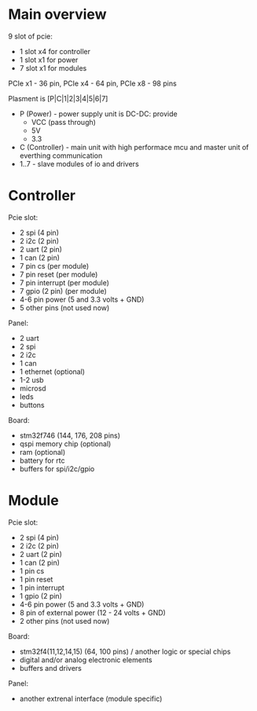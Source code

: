 Main overview
=============

9 slot of pcie:
 - 1 slot x4 for controller
 - 1 slot x1 for power
 - 7 slot x1 for modules
 
PCIe x1 - 36 pin, PCIe x4 - 64 pin, PCIe x8 - 98 pins

Plasment is [P|C|1|2|3|4|5|6|7]
 - P (Power) - power supply unit is DC-DC: provide
   - VCC (pass through)
   - 5V
   - 3.3
 - C (Controller) - main unit with high performace mcu and master unit of everthing communication
 - 1..7 - slave modules of io and drivers

Controller
==========

Pcie slot:
 - 2 spi (4 pin)
 - 2 i2c (2 pin)
 - 2 uart (2 pin)
 - 1 can (2 pin)
 - 7 pin cs (per module)
 - 7 pin reset (per module)
 - 7 pin interrupt (per module)
 - 7 gpio (2 pin) (per module)
 - 4-6 pin power (5 and 3.3 volts + GND)
 - 5 other pins (not used now)

Panel:
  - 2 uart
  - 2 spi
  - 2 i2c
  - 1 can
  - 1 ethernet (optional)
  - 1-2 usb
  - microsd
  - leds
  - buttons

Board:
  - stm32f746 (144, 176, 208 pins)
  - qspi memory chip (optional)
  - ram (optional)
  - battery for rtc
  - buffers for spi/i2c/gpio

Module
======

Pcie slot:
 - 2 spi (4 pin)
 - 2 i2c (2 pin)
 - 2 uart (2 pin)
 - 1 can (2 pin)
 - 1 pin cs
 - 1 pin reset
 - 1 pin interrupt
 - 1 gpio (2 pin)
 - 4-6 pin power (5 and 3.3 volts + GND)
 - 8 pin of external power (12 - 24 volts + GND)
 - 2 other pins (not used now)

Board:
 - stm32f4(11,12,14,15) (64, 100 pins) / another logic or special chips
 - digital and/or analog electronic elements
 - buffers and drivers

Panel:
 - another extrenal interface (module specific)
